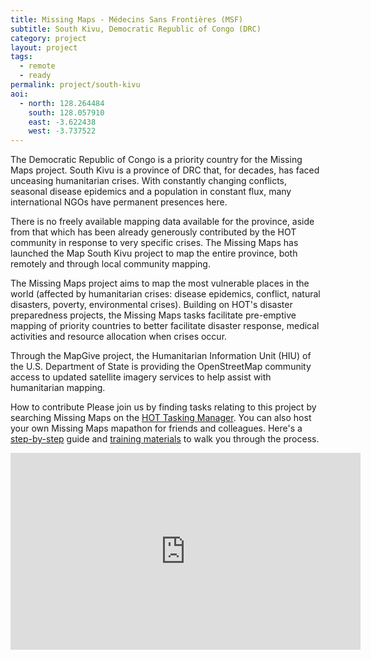 ```yaml
---
title: Missing Maps - Médecins Sans Frontières (MSF)
subtitle: South Kivu, Democratic Republic of Congo (DRC)
category: project
layout: project
tags:
  - remote
  - ready
permalink: project/south-kivu
aoi:
  - north: 128.264484
    south: 128.057910
    east: -3.622438
    west: -3.737522
---
```


The Democratic Republic of Congo is a priority country for the Missing Maps project. South Kivu is a province of DRC that, for decades, has faced unceasing humanitarian crises. With constantly changing conflicts, seasonal disease epidemics and a population in constant flux, many international NGOs have permanent presences here.

There is no freely available mapping data available for the province, aside from that which has been already generously contributed by the HOT community in response to very specific crises. The Missing Maps has launched the Map South Kivu project to map the entire province, both remotely and through local community mapping.

The Missing Maps project aims to map the most vulnerable places in the world (affected by humanitarian crises: disease epidemics, conflict, natural disasters, poverty, environmental crises). Building on HOT's disaster preparedness projects, the Missing Maps tasks facilitate pre-emptive mapping of priority countries to better facilitate disaster response, medical activities and resource allocation when crises occur.

Through the MapGive project, the Humanitarian Information Unit (HIU) of the U.S. Department of State is providing the OpenStreetMap community access to updated satellite imagery services to help assist with humanitarian mapping.

How to contribute
Please join us by finding tasks relating to this project by searching Missing Maps on the [HOT Tasking Manager](http://tasks.hotosm.org/?sort_by=priority&direction=asc&search=Missing+Maps). You can also host your own Missing Maps mapathon for friends and colleagues. Here's a [step-by-step](http://www.missingmaps.org/mapathons/) guide and [training materials](http://www.missingmaps.org/contribute/) to walk you through the process.

<iframe width="560" height="315" src="https://www.youtube.com/embed/cjHYqY7OdXQ" frameborder="0" allowfullscreen></iframe>
